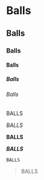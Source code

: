 # Balls
## Balls
### Balls
#### Balls
##### Balls
###### Balls

BALLS

*BALLS*

**BALLS**

***BALLS***

`BALLS`

> BALLS
